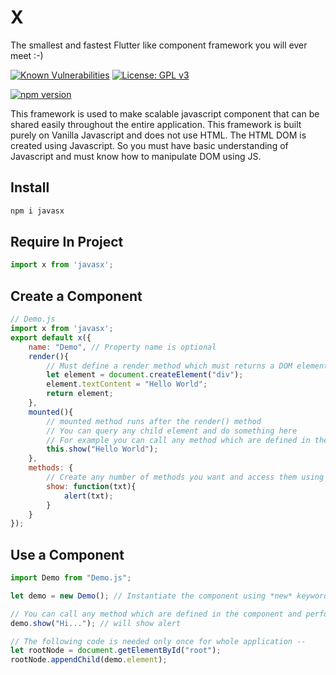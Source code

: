 # X
The smallest and fastest Flutter like component framework you will ever meet :-)

[![Known Vulnerabilities](https://snyk.io/test/npm/javasx/2.0.1/badge.svg)](https://snyk.io/test/npm/javasx/2.0.1)
[![License: GPL v3](https://img.shields.io/badge/License-GPLv3-blue.svg)](https://www.gnu.org/licenses/gpl-3.0)

[![npm version](https://badge.fury.io/js/javasx.svg)](https://badge.fury.io/js/javasx)

This framework is used to make scalable javascript component that can be shared easily throughout the entire application. This framework is built purely on Vanilla Javascript and does not use HTML. The HTML DOM is created using Javascript. So you must have basic understanding of Javascript and must know how to manipulate DOM using JS.

## Install
```javascript
npm i javasx
```

## Require In Project
```javascript
import x from 'javasx';
```

## Create a Component
```javascript
// Demo.js
import x from 'javasx';
export default x({
	name: "Demo", // Property name is optional
	render(){ 
		// Must define a render method which must returns a DOM element
		let element = document.createElement("div");
		element.textContent = "Hello World";
		return element;
	},
	mounted(){
		// mounted method runs after the render() method 
		// You can query any child element and do something here
		// For example you can call any method which are defined in the method section below
		this.show("Hello World");
	},
	methods: {
		// Create any number of methods you want and access them using *this* keyword
		show: function(txt){
			alert(txt);
		}
	}
});
```

## Use a Component
```javascript
import Demo from "Demo.js";

let demo = new Demo(); // Instantiate the component using *new* keyword.

// You can call any method which are defined in the component and perform specific task --
demo.show("Hi..."); // will show alert

// The following code is needed only once for whole application --
let rootNode = document.getElementById("root");
rootNode.appendChild(demo.element);
```

